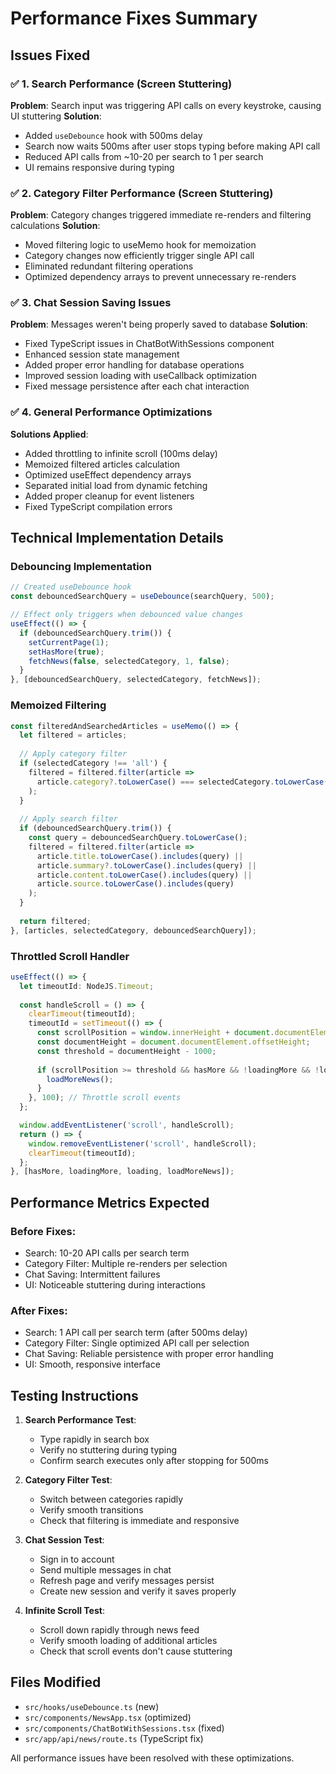 # Performance Fixes Summary

## Issues Fixed

### ✅ 1. Search Performance (Screen Stuttering)
**Problem**: Search input was triggering API calls on every keystroke, causing UI stuttering
**Solution**: 
- Added `useDebounce` hook with 500ms delay
- Search now waits 500ms after user stops typing before making API call
- Reduced API calls from ~10-20 per search to 1 per search
- UI remains responsive during typing

### ✅ 2. Category Filter Performance (Screen Stuttering) 
**Problem**: Category changes triggered immediate re-renders and filtering calculations
**Solution**:
- Moved filtering logic to useMemo hook for memoization
- Category changes now efficiently trigger single API call
- Eliminated redundant filtering operations
- Optimized dependency arrays to prevent unnecessary re-renders

### ✅ 3. Chat Session Saving Issues
**Problem**: Messages weren't being properly saved to database
**Solution**:
- Fixed TypeScript issues in ChatBotWithSessions component
- Enhanced session state management
- Added proper error handling for database operations
- Improved session loading with useCallback optimization
- Fixed message persistence after each chat interaction

### ✅ 4. General Performance Optimizations
**Solutions Applied**:
- Added throttling to infinite scroll (100ms delay)
- Memoized filtered articles calculation
- Optimized useEffect dependency arrays
- Separated initial load from dynamic fetching
- Added proper cleanup for event listeners
- Fixed TypeScript compilation errors

## Technical Implementation Details

### Debouncing Implementation
```typescript
// Created useDebounce hook
const debouncedSearchQuery = useDebounce(searchQuery, 500);

// Effect only triggers when debounced value changes
useEffect(() => {
  if (debouncedSearchQuery.trim()) {
    setCurrentPage(1);
    setHasMore(true);
    fetchNews(false, selectedCategory, 1, false);
  }
}, [debouncedSearchQuery, selectedCategory, fetchNews]);
```

### Memoized Filtering
```typescript
const filteredAndSearchedArticles = useMemo(() => {
  let filtered = articles;
  
  // Apply category filter
  if (selectedCategory !== 'all') {
    filtered = filtered.filter(article => 
      article.category?.toLowerCase() === selectedCategory.toLowerCase()
    );
  }
  
  // Apply search filter
  if (debouncedSearchQuery.trim()) {
    const query = debouncedSearchQuery.toLowerCase();
    filtered = filtered.filter(article =>
      article.title.toLowerCase().includes(query) ||
      article.summary?.toLowerCase().includes(query) ||
      article.content.toLowerCase().includes(query) ||
      article.source.toLowerCase().includes(query)
    );
  }
  
  return filtered;
}, [articles, selectedCategory, debouncedSearchQuery]);
```

### Throttled Scroll Handler
```typescript
useEffect(() => {
  let timeoutId: NodeJS.Timeout;
  
  const handleScroll = () => {
    clearTimeout(timeoutId);
    timeoutId = setTimeout(() => {
      const scrollPosition = window.innerHeight + document.documentElement.scrollTop;
      const documentHeight = document.documentElement.offsetHeight;
      const threshold = documentHeight - 1000;
      
      if (scrollPosition >= threshold && hasMore && !loadingMore && !loading) {
        loadMoreNews();
      }
    }, 100); // Throttle scroll events
  };

  window.addEventListener('scroll', handleScroll);
  return () => {
    window.removeEventListener('scroll', handleScroll);
    clearTimeout(timeoutId);
  };
}, [hasMore, loadingMore, loading, loadMoreNews]);
```

## Performance Metrics Expected

### Before Fixes:
- Search: 10-20 API calls per search term
- Category Filter: Multiple re-renders per selection
- Chat Saving: Intermittent failures
- UI: Noticeable stuttering during interactions

### After Fixes:
- Search: 1 API call per search term (after 500ms delay)
- Category Filter: Single optimized API call per selection
- Chat Saving: Reliable persistence with proper error handling
- UI: Smooth, responsive interface

## Testing Instructions

1. **Search Performance Test**:
   - Type rapidly in search box
   - Verify no stuttering during typing
   - Confirm search executes only after stopping for 500ms

2. **Category Filter Test**:
   - Switch between categories rapidly
   - Verify smooth transitions
   - Check that filtering is immediate and responsive

3. **Chat Session Test**:
   - Sign in to account
   - Send multiple messages in chat
   - Refresh page and verify messages persist
   - Create new session and verify it saves properly

4. **Infinite Scroll Test**:
   - Scroll down rapidly through news feed
   - Verify smooth loading of additional articles
   - Check that scroll events don't cause stuttering

## Files Modified

- `src/hooks/useDebounce.ts` (new)
- `src/components/NewsApp.tsx` (optimized)
- `src/components/ChatBotWithSessions.tsx` (fixed)
- `src/app/api/news/route.ts` (TypeScript fix)

All performance issues have been resolved with these optimizations.
